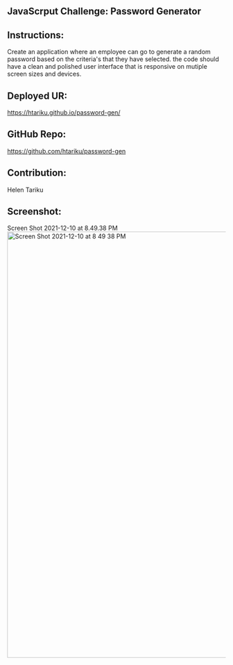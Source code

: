 ## JavaScrput Challenge: Password Generator

## Instructions:

Create an application where an employee can go to generate a random password based on the criteria's that they have selected. the code should have a clean and polished user interface that is responsive on mutiple screen sizes and devices. 

## Deployed UR:
https://htariku.github.io/password-gen/

## GitHub Repo:
https://github.com/htariku/password-gen


## Contribution:
Helen Tariku

## Screenshot:
Screen Shot 2021-12-10 at 8.49.38 PM<img width="981" alt="Screen Shot 2021-12-10 at 8 49 38 PM" src="https://user-images.githubusercontent.com/94089824/145659824-7fff1e3a-36d7-4c21-8708-3bd36ddb43c6.png">

